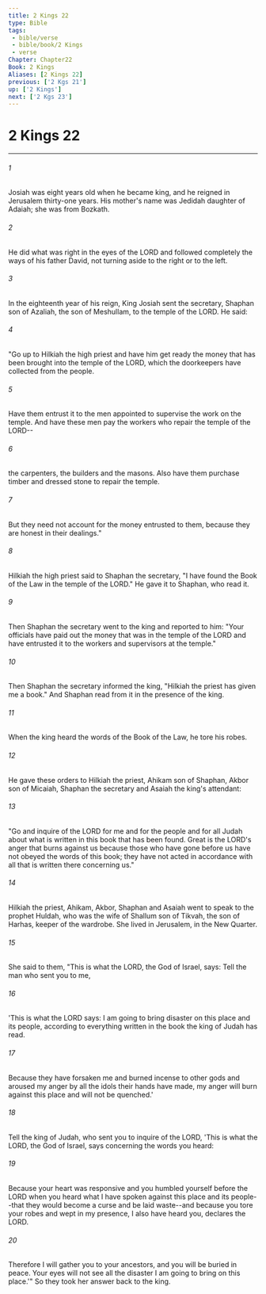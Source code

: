 ```yaml
---
title: 2 Kings 22
type: Bible
tags:
 - bible/verse
 - bible/book/2 Kings
 - verse
Chapter: Chapter22
Book: 2 Kings
Aliases: [2 Kings 22]
previous: ['2 Kgs 21']
up: ['2 Kings']
next: ['2 Kgs 23']
---
```

# 2 Kings 22

***


###### 1 
Josiah was eight years old when he became king, and he reigned in Jerusalem thirty-one years. His mother's name was Jedidah daughter of Adaiah; she was from Bozkath. 

###### 2 
He did what was right in the eyes of the LORD and followed completely the ways of his father David, not turning aside to the right or to the left. 

###### 3 
In the eighteenth year of his reign, King Josiah sent the secretary, Shaphan son of Azaliah, the son of Meshullam, to the temple of the LORD. He said: 

###### 4 
"Go up to Hilkiah the high priest and have him get ready the money that has been brought into the temple of the LORD, which the doorkeepers have collected from the people. 

###### 5 
Have them entrust it to the men appointed to supervise the work on the temple. And have these men pay the workers who repair the temple of the LORD-- 

###### 6 
the carpenters, the builders and the masons. Also have them purchase timber and dressed stone to repair the temple. 

###### 7 
But they need not account for the money entrusted to them, because they are honest in their dealings." 

###### 8 
Hilkiah the high priest said to Shaphan the secretary, "I have found the Book of the Law in the temple of the LORD." He gave it to Shaphan, who read it. 

###### 9 
Then Shaphan the secretary went to the king and reported to him: "Your officials have paid out the money that was in the temple of the LORD and have entrusted it to the workers and supervisors at the temple." 

###### 10 
Then Shaphan the secretary informed the king, "Hilkiah the priest has given me a book." And Shaphan read from it in the presence of the king. 

###### 11 
When the king heard the words of the Book of the Law, he tore his robes. 

###### 12 
He gave these orders to Hilkiah the priest, Ahikam son of Shaphan, Akbor son of Micaiah, Shaphan the secretary and Asaiah the king's attendant: 

###### 13 
"Go and inquire of the LORD for me and for the people and for all Judah about what is written in this book that has been found. Great is the LORD's anger that burns against us because those who have gone before us have not obeyed the words of this book; they have not acted in accordance with all that is written there concerning us." 

###### 14 
Hilkiah the priest, Ahikam, Akbor, Shaphan and Asaiah went to speak to the prophet Huldah, who was the wife of Shallum son of Tikvah, the son of Harhas, keeper of the wardrobe. She lived in Jerusalem, in the New Quarter. 

###### 15 
She said to them, "This is what the LORD, the God of Israel, says: Tell the man who sent you to me, 

###### 16 
'This is what the LORD says: I am going to bring disaster on this place and its people, according to everything written in the book the king of Judah has read. 

###### 17 
Because they have forsaken me and burned incense to other gods and aroused my anger by all the idols their hands have made, my anger will burn against this place and will not be quenched.' 

###### 18 
Tell the king of Judah, who sent you to inquire of the LORD, 'This is what the LORD, the God of Israel, says concerning the words you heard: 

###### 19 
Because your heart was responsive and you humbled yourself before the LORD when you heard what I have spoken against this place and its people--that they would become a curse and be laid waste--and because you tore your robes and wept in my presence, I also have heard you, declares the LORD. 

###### 20 
Therefore I will gather you to your ancestors, and you will be buried in peace. Your eyes will not see all the disaster I am going to bring on this place.'" So they took her answer back to the king. 
